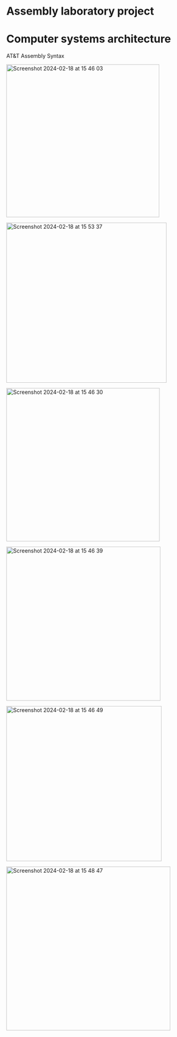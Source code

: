 # Assembly laboratory project

# Computer systems architecture
AT&amp;T Assembly Syntax
<p>
<img width="402" alt="Screenshot 2024-02-18 at 15 46 03" src="https://github.com/dariadragomir/Assembly_laboratory_project/assets/82290545/b0dd0aad-a02f-46f6-8125-7983d956f2cf">
</p>
<p>
<img width="421" alt="Screenshot 2024-02-18 at 15 53 37" src="https://github.com/dariadragomir/Assembly_laboratory_project/assets/82290545/7c05260a-7526-42a6-be9c-8708dab6f9f0">

</p>
<p>
<img width="403" alt="Screenshot 2024-02-18 at 15 46 30" src="https://github.com/dariadragomir/Assembly_laboratory_project/assets/82290545/268f634f-0c85-4772-b2ca-8a5a84d3ab71">
</p>
<p>
<img width="405" alt="Screenshot 2024-02-18 at 15 46 39" src="https://github.com/dariadragomir/Assembly_laboratory_project/assets/82290545/9a6b093a-64c8-4f27-a5c0-f3627f6683f4">
</p>
<p>
<img width="408" alt="Screenshot 2024-02-18 at 15 46 49" src="https://github.com/dariadragomir/Assembly_laboratory_project/assets/82290545/301a4fc1-e51c-45be-ac06-d1af62597465">
</p>
<p>
<img width="431" alt="Screenshot 2024-02-18 at 15 48 47" src="https://github.com/dariadragomir/Assembly_laboratory_project/assets/82290545/5e1b6fed-354e-421d-988b-bd4f594700d7">
</p>
</p>
